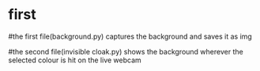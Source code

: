 # first
#the first file(background.py) captures the background and saves it as img

#the second file(invisible cloak.py) shows the background wherever the selected colour is hit on the live webcam
